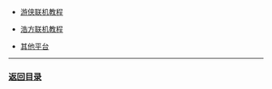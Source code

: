 
- [游侠联机教程](https://github.com/Zero-Fanker/Revenge-Now/wiki/%E6%B8%B8%E4%BE%A0%E8%81%94%E6%9C%BA%E6%95%99%E7%A8%8B)

- [浩方联机教程](https://github.com/Zero-Fanker/Revenge-Now/wiki/%E6%B5%A9%E6%96%B9%E8%81%94%E6%9C%BA%E6%95%99%E7%A8%8B)

- [其他平台]()

----------------------------------------------------------------------------------------------------------------------------

### [返回目录](./常见问题指南)

